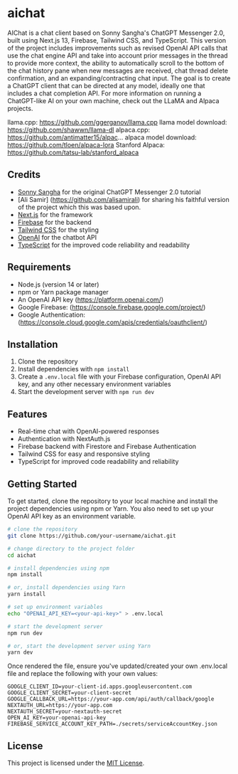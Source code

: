 # aichat

AIChat is a chat client based on Sonny Sangha's ChatGPT Messenger 2.0, built using Next.js 13, Firebase, Tailwind CSS, and TypeScript. This version of the project includes improvements such as revised OpenAI API calls that use the chat engine API and take into account prior messages in the thread to provide more context, the ability to automatically scroll to the bottom of the chat history pane when new messages are received, chat thread delete confirmation, and an expanding/contracting chat input. The goal is to create a ChatGPT client that can be directed at any model, ideally one that includes a chat completion API. For more information on running a ChatGPT-like AI on your own machine, check out the LLaMA and Alpaca projects.


llama.cpp: https://github.com/ggerganov/llama.cpp
llama model download: https://github.com/shawwn/llama-dl
alpaca.cpp: https://github.com/antimatter15/alpac...
alpaca model download: https://github.com/tloen/alpaca-lora
Stanford Alpaca: https://github.com/tatsu-lab/stanford_alpaca


## Credits

- [Sonny Sangha](https://www.youtube.com/channel/UCqeTj_QAnNlmt7FwzNwHZnA) for the original ChatGPT Messenger 2.0 tutorial
- [Ali Samir] (https://github.com/alisamirali) for sharing his faithful version of the project which this was based upon.
- [Next.js](https://nextjs.org/) for the framework
- [Firebase](https://firebase.google.com/) for the backend
- [Tailwind CSS](https://tailwindcss.com/) for the styling
- [OpenAI](https://openai.com/) for the chatbot API
- [TypeScript](https://www.typescriptlang.org/) for the improved code reliability and readability

## Requirements
- Node.js (version 14 or later)
- npm or Yarn package manager
- An OpenAI API key (https://platform.openai.com/)
- Google Firebase: (https://console.firebase.google.com/project/)
- Google Authentication: (https://console.cloud.google.com/apis/credentials/oauthclient/)

## Installation

1. Clone the repository
2. Install dependencies with `npm install`
3. Create a `.env.local` file with your Firebase configuration, OpenAI API key, and any other necessary environment variables
4. Start the development server with `npm run dev`

## Features

- Real-time chat with OpenAI-powered responses
- Authentication with NextAuth.js
- Firebase backend with Firestore and Firebase Authentication
- Tailwind CSS for easy and responsive styling
- TypeScript for improved code readability and reliability

## Getting Started

To get started, clone the repository to your local machine and install the project dependencies using npm or Yarn. You also need to set up your OpenAI API key as an environment variable.

```bash
# clone the repository
git clone https://github.com/your-username/aichat.git

# change directory to the project folder
cd aichat

# install dependencies using npm
npm install

# or, install dependencies using Yarn
yarn install

# set up environment variables
echo "OPENAI_API_KEY=<your-api-key>" > .env.local

# start the development server
npm run dev

# or, start the development server using Yarn
yarn dev
```
Once rendered the file, ensure you've updated/created your own .env.local file and replace the following with your own values:
```
GOOGLE_CLIENT_ID=your-client-id.apps.googleusercontent.com
GOOGLE_CLIENT_SECRET=your-client-secret
GOOGLE_CALLBACK_URL=https://your-app.com/api/auth/callback/google
NEXTAUTH_URL=https://your-app.com
NEXTAUTH_SECRET=your-nextauth-secret
OPEN_AI_KEY=your-openai-api-key
FIREBASE_SERVICE_ACCOUNT_KEY_PATH=./secrets/serviceAccountKey.json
```

## License

This project is licensed under the [MIT License](https://github.com/<USERNAME>/<REPO>/blob/main/LICENSE).
